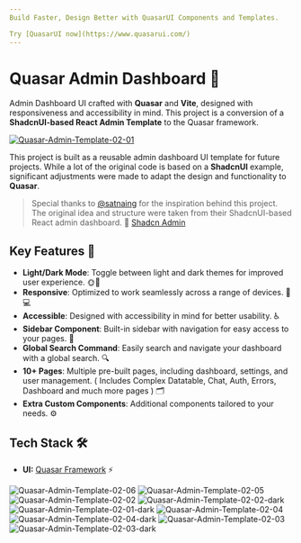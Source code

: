 ```yaml
---
Build Faster, Design Better with QuasarUI Components and Templates.

Try [QuasarUI now](https://www.quasarui.com/)
---
```


# Quasar Admin Dashboard 🚀

Admin Dashboard UI crafted with **Quasar** and **Vite**, designed with responsiveness and accessibility in mind. This project is a conversion of a **ShadcnUI-based React Admin Template** to the Quasar framework.

[<img src="https://github.com/user-attachments/assets/d7cc1c9f-e204-4403-a6d4-ef95871b3ebf" alt="Quasar-Admin-Template-02-01">](https://www.quasarui.com/)


This project is built as a reusable admin dashboard UI template for future projects. While a lot of the original code is based on a **ShadcnUI** example, significant adjustments were made to adapt the design and functionality to **Quasar**.

> Special thanks to [@satnaing](https://github.com/satnaing) for the inspiration behind this project. The original idea and structure were taken from their ShadcnUI-based React admin dashboard. 👏
> [Shadcn Admin](https://github.com/satnaing/shadcn-admin)

## Key Features 🌟

- **Light/Dark Mode**: Toggle between light and dark themes for improved user experience. 🌞🌙
- **Responsive**: Optimized to work seamlessly across a range of devices. 📱💻
- **Accessible**: Designed with accessibility in mind for better usability. ♿
- **Sidebar Component**: Built-in sidebar with navigation for easy access to your pages. 📑
- **Global Search Command**: Easily search and navigate your dashboard with a global search. 🔍
- **10+ Pages**: Multiple pre-built pages, including dashboard, settings, and user management. ( Includes Complex Datatable, Chat, Auth, Errors, Dashboard and much more pages ) 🗂️
- **Extra Custom Components**: Additional components tailored to your needs. ⚙️

## Tech Stack 🛠️

- **UI:** [Quasar Framework](https://quasar.dev) ⚡



![Quasar-Admin-Template-02-06](https://github.com/user-attachments/assets/e04e57da-91ca-47d2-a5d5-17e37415edb6)
![Quasar-Admin-Template-02-05](https://github.com/user-attachments/assets/6508da7b-b3bc-4b9b-b8ad-d8012e4105d9)
![Quasar-Admin-Template-02-02](https://github.com/user-attachments/assets/99ab3236-8e8c-4dbf-9e81-c3b7789ba5b8)
![Quasar-Admin-Template-02-02-dark](https://github.com/user-attachments/assets/ce94f947-1e85-49b6-9748-33b73de27475)
![Quasar-Admin-Template-02-01-dark](https://github.com/user-attachments/assets/41cda760-871e-40d4-8f6e-3d52e2f8a048)
![Quasar-Admin-Template-02-04](https://github.com/user-attachments/assets/b6b7c072-9bb2-4941-bdd5-6e0c3ff238d7)
![Quasar-Admin-Template-02-04-dark](https://github.com/user-attachments/assets/c58d48e9-4e4f-4c95-b493-abcc0c9bb8c1)
![Quasar-Admin-Template-02-03](https://github.com/user-attachments/assets/6e052ea6-1761-4378-9abf-12a5dc111949)
![Quasar-Admin-Template-02-03-dark](https://github.com/user-attachments/assets/99fd9fb0-bb34-44b0-938d-af209454c738)
